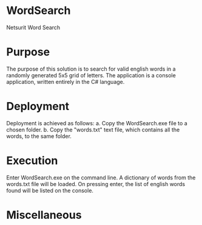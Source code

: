 # WordSearch
Netsurit Word Search

# Purpose
The purpose of this solution is to search for valid english words in a randomly generated 5x5 grid of letters.
The application is a console application, written entirely in the C# language.

# Deployment
Deployment is achieved as follows:
  a.  Copy the WordSearch.exe file to a chosen folder.
  b.  Copy the "words.txt" text file, which contains all the words, to the same folder.

# Execution 
Enter WordSearch.exe on the command line.
A dictionary of words from the words.txt file will be loaded.
On pressing enter, the list of english words found will be listed on the console.

# Miscellaneous
